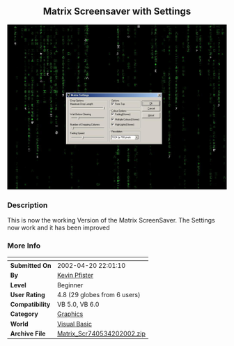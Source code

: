 ﻿<div align="center">

## Matrix Screensaver with Settings

<img src="PIC20024201552214612.jpg">
</div>

### Description

This is now the working Version of the Matrix ScreenSaver. The Settings now work and it has been improved
 
### More Info
 


<span>             |<span>
---                |---
**Submitted On**   |2002-04-20 22:01:10
**By**             |[Kevin Pfister](https://github.com/Planet-Source-Code/PSCIndex/blob/master/ByAuthor/kevin-pfister.md)
**Level**          |Beginner
**User Rating**    |4.8 (29 globes from 6 users)
**Compatibility**  |VB 5\.0, VB 6\.0
**Category**       |[Graphics](https://github.com/Planet-Source-Code/PSCIndex/blob/master/ByCategory/graphics__1-46.md)
**World**          |[Visual Basic](https://github.com/Planet-Source-Code/PSCIndex/blob/master/ByWorld/visual-basic.md)
**Archive File**   |[Matrix\_Scr740534202002\.zip](https://github.com/Planet-Source-Code/kevin-pfister-matrix-screensaver-with-settings__1-33984/archive/master.zip)








